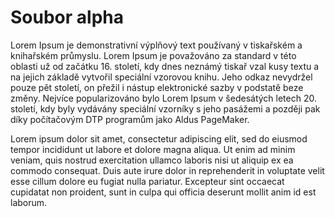 Soubor alpha
============

Lorem Ipsum je demonstrativní výplňový text používaný v tiskařském a
knihařském průmyslu. Lorem Ipsum je považováno za standard v této
oblasti už od začátku 16. století, kdy dnes neznámý tiskař vzal kusy
textu a na jejich základě vytvořil speciální vzorovou knihu. Jeho odkaz
nevydržel pouze pět století, on přežil i nástup elektronické sazby
v podstatě beze změny. Nejvíce popularizováno bylo Lorem Ipsum
v šedesátých letech 20. století, kdy byly vydávány speciální vzorníky
s jeho pasážemi a později pak díky počítačovým DTP programům jako
Aldus PageMaker.

Lorem ipsum dolor sit amet, consectetur adipiscing elit,
sed do eiusmod tempor incididunt ut labore et dolore magna aliqua.
Ut enim ad minim veniam, quis nostrud exercitation ullamco laboris
nisi ut aliquip ex ea commodo consequat. Duis aute irure dolor in
reprehenderit in voluptate velit esse cillum dolore eu fugiat nulla
pariatur. Excepteur sint occaecat cupidatat non proident, sunt in
culpa qui officia deserunt mollit anim id est laborum.
